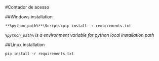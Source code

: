 #Contador de acesso

##Windows installation

    **%python_path%**\Scripts\pip install -r requirements.txt

  *`%python_path%` is a environment variable for python local installation path*

##Linux installation

    pip install -r requirements.txt
